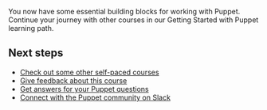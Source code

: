 You now have some essential building blocks for working with Puppet. Continue your journey with other courses in our Getting Started with Puppet learning path.

## Next steps
* [Check out some other self-paced courses](https://learn.puppet.com/category/self-paced-training)
* [Give feedback about this course](https://www.surveygizmo.com/s3/4267715/Self-paced-Training-Survey)
* [Get answers for your Puppet questions](https://ask.puppet.com/questions/)
* [Connect with the Puppet community on Slack](https://slack.puppet.com/)

